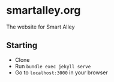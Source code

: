 # smartalley.org
The website for Smart Alley

## Starting
* Clone
* Run `bundle exec jekyll serve`
* Go to `localhost:3000` in your browser